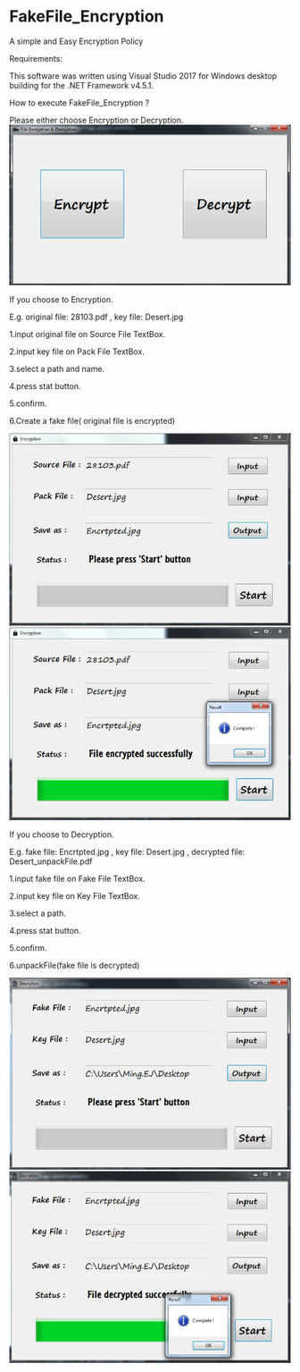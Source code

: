 # FakeFile_Encryption
A simple and Easy Encryption Policy

Requirements: 

This software was written using Visual Studio 2017 for Windows desktop building for the .NET Framework v4.5.1.

How to execute FakeFile_Encryption ?

Please either choose Encryption or Decryption.
![image](https://github.com/Ming-Shu/FakeFile_Encryption/blob/master/Main.PNG)

If you choose to Encryption.

E.g. original file: 28103.pdf ,  key file: Desert.jpg

1.input original file on Source File TextBox.

2.input key file on Pack File TextBox.

3.select a path and name.

4.press stat button.

5.confirm.

6.Create a fake file( original file is encrypted)

![image](https://github.com/Ming-Shu/FakeFile_Encryption/blob/master/Encryption.PNG)
![image](https://github.com/Ming-Shu/FakeFile_Encryption/blob/master/Encryption_Complete.PNG)


If you choose to Decryption.

E.g. fake file: Encrtpted.jpg , key file: Desert.jpg , decrypted file: Desert_unpackFile.pdf

1.input fake file on Fake File TextBox.

2.input key file on Key File TextBox.

3.select a path.

4.press stat button.

5.confirm.

6.unpackFile(fake file is decrypted)

![image](https://github.com/Ming-Shu/FakeFile_Encryption/blob/master/Decryption.PNG)
![image](https://github.com/Ming-Shu/FakeFile_Encryption/blob/master/Decryption_Complete.PNG)
